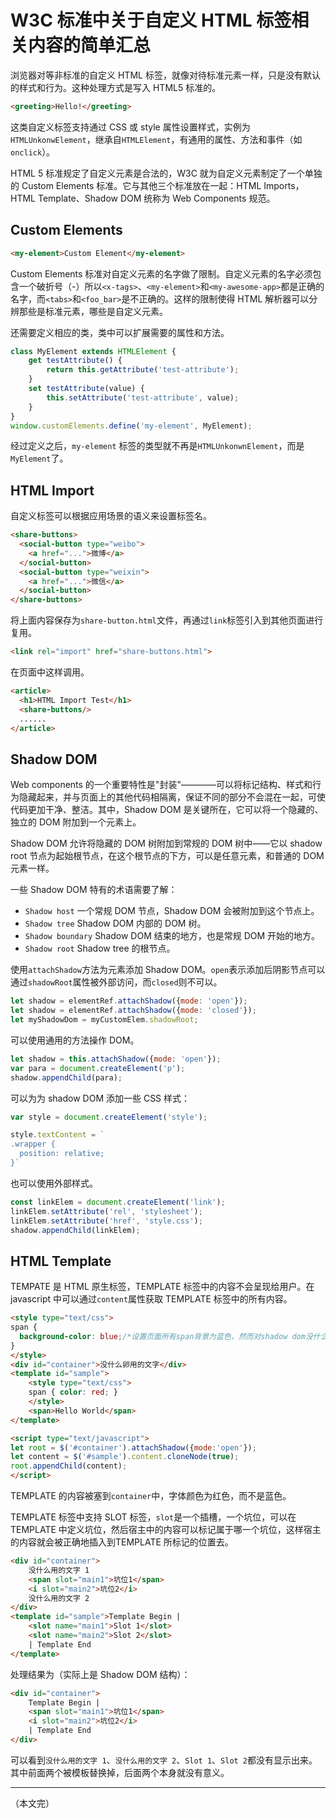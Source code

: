 # W3C 标准中关于自定义 HTML 标签相关内容的简单汇总

浏览器对等非标准的自定义 HTML 标签，就像对待标准元素一样，只是没有默认的样式和行为。这种处理方式是写入 HTML5 标准的。

```html
<greeting>Hello!</greeting>
```

这类自定义标签支持通过 CSS 或 style 属性设置样式，实例为`HTMLUnkonwElement`，继承自`HTMLElement`，有通用的属性、方法和事件（如`onclick`）。

HTML 5 标准规定了自定义元素是合法的，W3C 就为自定义元素制定了一个单独的 Custom Elements 标准。它与其他三个标准放在一起：HTML Imports，HTML Template、Shadow DOM 统称为 Web Components 规范。

## Custom Elements

```html
<my-element>Custom Element</my-element>
```

Custom Elements 标准对自定义元素的名字做了限制。自定义元素的名字必须包含一个破折号（-）所以`<x-tags>`、`<my-element>`和`<my-awesome-app>`都是正确的名字，而`<tabs>`和`<foo_bar>`是不正确的。这样的限制使得 HTML 解析器可以分辨那些是标准元素，哪些是自定义元素。

还需要定义相应的类，类中可以扩展需要的属性和方法。

```javascript
class MyElement extends HTMLElement { 
    get testAttribute() {
        return this.getAttribute('test-attribute');
    }
    set testAttribute(value) {
        this.setAttribute('test-attribute', value);
    }
}
window.customElements.define('my-element', MyElement);
```

经过定义之后，`my-element` 标签的类型就不再是`HTMLUnkonwnElement`，而是`MyElement`了。

## HTML Import

自定义标签可以根据应用场景的语义来设置标签名。

```html
<share-buttons>
  <social-button type="weibo">
    <a href="...">微博</a>
  </social-button>
  <social-button type="weixin">
    <a href="...">微信</a>
  </social-button>
</share-buttons>
```

将上面内容保存为`share-button.html`文件，再通过`link`标签引入到其他页面进行复用。

```html
<link rel="import" href="share-buttons.html">
```

在页面中这样调用。

```html
<article>
  <h1>HTML Import Test</h1>
  <share-buttons/>
  ......
</article>
```

## Shadow DOM

Web components 的一个重要特性是"封装"————可以将标记结构、样式和行为隐藏起来，并与页面上的其他代码相隔离，保证不同的部分不会混在一起，可使代码更加干净、整洁。其中，Shadow DOM 是关键所在，它可以将一个隐藏的、独立的 DOM 附加到一个元素上。

Shadow DOM 允许将隐藏的 DOM 树附加到常规的 DOM 树中——它以 shadow root 节点为起始根节点，在这个根节点的下方，可以是任意元素，和普通的 DOM 元素一样。

一些 Shadow DOM 特有的术语需要了解：

* `Shadow host` 一个常规 DOM 节点，Shadow DOM 会被附加到这个节点上。
* `Shadow tree` Shadow DOM 内部的 DOM 树。
* `Shadow boundary` Shadow DOM 结束的地方，也是常规 DOM 开始的地方。
* `Shadow root` Shadow tree 的根节点。

使用`attachShadow`方法为元素添加 Shadow DOM。`open`表示添加后阴影节点可以通过`shadowRoot`属性被外部访问，而`closed`则不可以。

```javascript
let shadow = elementRef.attachShadow({mode: 'open'});
let shadow = elementRef.attachShadow({mode: 'closed'});
let myShadowDom = myCustomElem.shadowRoot;
```

可以使用通用的方法操作 DOM。

```javascript
let shadow = this.attachShadow({mode: 'open'});
var para = document.createElement('p');
shadow.appendChild(para);
```

可以为为 shadow DOM 添加一些 CSS 样式：

```javascript
var style = document.createElement('style');

style.textContent = `
.wrapper {
  position: relative;
}`
```

也可以使用外部样式。

```javascript
const linkElem = document.createElement('link');
linkElem.setAttribute('rel', 'stylesheet');
linkElem.setAttribute('href', 'style.css');
shadow.appendChild(linkElem);
```

## HTML Template

TEMPATE 是 HTML 原生标签，TEMPLATE 标签中的内容不会呈现给用户。在 javascript 中可以通过`content`属性获取 TEMPLATE 标签中的所有内容。

```html
<style type="text/css">
span {
  background-color: blue;/*设置页面所有span背景为蓝色，然而对shadow dom没什么卵用*/
}
</style>
<div id="container">没什么卵用的文字</div>
<template id="sample">
    <style type="text/css">
    span { color: red; }
    </style>
    <span>Hello World</span>
</template>

<script type="text/javascript">
let root = $('#container').attachShadow({mode:'open'});
let content = $('#sample').content.cloneNode(true);
root.appendChild(content);
</script>
```

TEMPLATE 的内容被塞到`container`中，字体颜色为红色，而不是蓝色。

TEMPLATE 标签中支持 SLOT 标签，`slot`是一个插槽，一个坑位，可以在 TEMPLATE 中定义坑位，然后宿主中的内容可以标记属于哪一个坑位，这样宿主的内容就会被正确地插入到TEMPLATE 所标记的位置去。

```html
<div id="container">
    没什么用的文字 1
    <span slot="main1">坑位1</span>
    <i slot="main2">坑位2</i>
    没什么用的文字 2
</div>
<template id="sample">Template Begin | 
    <slot name="main1">Slot 1</slot>
    <slot name="main2">Slot 2</slot>
    | Template End
</template>
```

处理结果为（实际上是 Shadow DOM 结构）：

```html
<div id="container">
    Template Begin | 
    <span slot="main1">坑位1</span>
    <i slot="main2">坑位2</i>
    | Template End
</div>
```

可以看到`没什么用的文字 1`、`没什么用的文字 2`、`Slot 1`、`Slot 2`都没有显示出来。其中前面两个被模板替换掉，后面两个本身就没有意义。

---

（本文完）